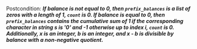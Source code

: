 Postcondition: ***If balance is not equal to 0, then `prefix_balances` is a list of zeros with a length of 1, `count` is 0. If balance is equal to 0, then `prefix_balances` contains the cumulative sum of 1 if the corresponding character in string s is '0' and -1 otherwise up to index i, `count` is 0. Additionally, x is an integer, b is an integer, and x - b is divisible by balance with a non-negative quotient.***